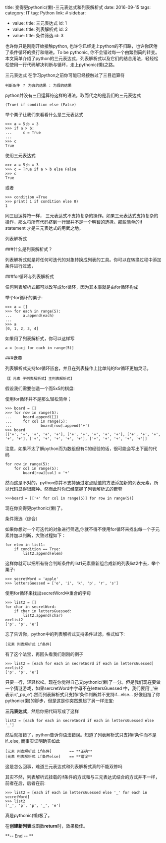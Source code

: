 title: 变得更pythonic(懒)-三元表达式和列表解析式
date: 2016-09-15
tags:
    category: IT
    tag: Python
    link: #
sidebar:
- value:
    title: 三元表达式
    id: 1
- value:
    title: 列表解析式
    id: 2
- value:
    title: 条件筛选
    id: 3


	
也许你只是刚刚开始接触python, 也许你已经走上python的不归路，也许你厌倦了条件循环的换行和缩进。To be pythonic, 你不会错过每一个由繁到简的转变。本文简单介绍了python的三元表达式，列表解析式以及它们的结合用法，轻轻松松使用一行代码解决判断与循环，走上pythonic(懒)之路。

<!--More-->


<a name = '1'>三元表达式</a>
在学习python之前你可能已经接触过了三目运算符
		
	判断条件 ？ 为真的结果 : 为假的结果
	
python并没有三目运算符这样的语法，取而代之的是我们的三元表达式

	(True) if condition else (False)

举个栗子让我们来看看什么是三元表达式

	>>> a = 5;b = 3
	>>> if a > b:
	...     c = True
	... 
	>>> c
	True

使用三元表达式

	>>> a = 5;b = 3
	>>> c = True if a > b else False
	>>> c
	True

	
或者 

	>>> condition =True
	>>> print( 1 if condition else 0)
	1

同三目运算符一样， 三元表达式不支持复杂的操作。如果三元表达式支持复杂的操作，那么将所有代码挤到一行里并不是一个明智的选择。那些简单的if statement 才是三元表达式的用武之地。
	
	
<a name = '2'>列表解析式</a>

###什么是列表解析式？

列表解析式就是将任何可迭代的对象转换成列表的工具。你可以在转换过程中添加条件进行过滤，

###for循环与列表解析式

任何列表解析式都可以改写成for循环，因为其本事就是由for循环构成

举个for循环的栗子:

	>>> a = []
	>>> for each in range(5):
	...     a.append(each)
	... 
	>>> a
	[0, 1, 2, 3, 4]
	
如果用了列表解析式，你可以这样写

	a = [eacj for each in range(5)]
	
###嵌套

列表解析式支持for循环嵌套，并且在列表操作上比单纯的for循环更加灵活。

	【【 元素 子列表解析式】主列表解析式】



假设我们需要创造一个而5x5的棋盘:


使用for循环并不是那么轻松简单；

	>>> board = []
	>>> for row in range(5):
	...     board.append([])
	...     for col in range(5):
	...             board[row].append('+')
	>>> board
	[['+', '+', '+', '+', '+'], ['+', '+', '+', '+', '+'], ['+', '+', '+', '+', '+'], ['+', '+', '+', '+', '+'], ['+', '+', '+', '+', '+']]

注意，如果不太了解python而为数组但有C的经验的话，很可能会写出下面的代码

	for row in range(5):
		for col in range(5):
			board[row][col] = '+'
			
然而这是不对的，python你并不支持通过定点赋值的方法添加新的列表元素，所以代码显得很臃肿。然而此时你已经掌握了列表解析式的嵌套

	>>>board = [['+' for col in range(5)] for row in range(5)]

现在你变得更pythonic(懒)了。


<a name = '3'>条件筛选（综合）</a>


如果你想对一个可迭代的对象进行筛选,你就不得不使用for循环来找出每一个子元素并加以判断，大致过程如下：
	
	for elem in list1:
		if condition == True:
			list2.append(elem)
			
这样你就可以把所有符合判断条件的list1元素重新组合成新的列表list2中去，举个栗子:

	>>> secretWord = 'apple' 
	>>> lettersGuessed = ['e', 'i', 'k', 'p', 'r', 's']
使用for循环来找出secretWord中重合的字母

	>>> list2 = []
	for char in secretWord:
		if char in lettersGuessed:
			list2.append(char)
	>>>list2
	['p', 'p', 'e']

忘了告诉你，python中的列表解析式支持条件过滤，格式如下:

	[元素 列表解析式 if条件]
	
有了这个法宝，再回头看我们刚刚的例子

	>>> list2 = [each for each in secretWord if each in lettersGuessed]
	>>>list2
	['p', 'p', 'e']

只要一行，轻轻松松。现在你觉得自己又pythonic(懒)了一分。但是我们现在要做一个猜谜游戏，如果sercretWord中字母不在lettersGuessed 中，我们要用'_'来表示:('_pp_e').然而列表解析式只支持if条件判断并不支持if...else... 好像阻挡了你pythonic(懒)的脚步，但是这是你突然想起了另一样法宝:

**三元表达式**，然后你把代码写成了这样

	list2 = [each for each in secretWord if each in lettersGuessed else '_']
	
然后就报错了，python告诉你语法错误。知道了列表解析式只支持if条件而不是if..else, 而事实证明确实如此

	[元素 列表解析式 if条件]        == **正确**
	[元素 列表解析式 if条件else]    == **错误**
	
这是怎么回事，难道三元表达式和列表解析式真的不能双修吗

其实不然，列表解析式挂载的if条件的方式和与三元表达式结合的方式并不一样，前者在后，后者在前:

	>>> list2 = [each if each in lettersGuessed else '_' for each in secretWord]
	>>> list2
	['_', 'p', 'p', '_', 'e']




真是pythonic(懒)极了。

在**创建新列表**或函数**return**时，效果极佳。

**-- End -- **
	